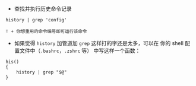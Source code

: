 - 查找并执行历史命令记录

```shell
history | grep 'config'

! + 你想重用的命令编号即可运行该命令
```

- 如果觉得 `history` 加管道加 `grep` 这样打的字还是太多，可以在 你的 shell 配置文件中（`.bashrc`，`.zshrc` 等） 中写这样一个函数：

```shell
his()
{
    history | grep "$@"
}
```



